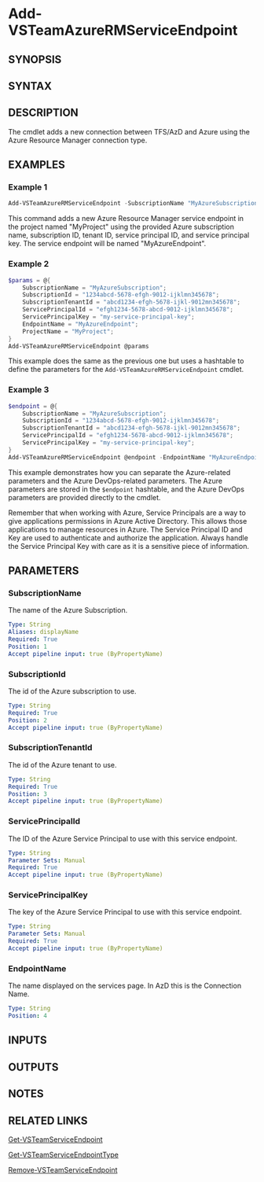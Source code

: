 <!-- #include "./common/header.md" -->

# Add-VSTeamAzureRMServiceEndpoint

## SYNOPSIS

<!-- #include "./synopsis/Add-VSTeamAzureRMServiceEndpoint.md" -->

## SYNTAX

## DESCRIPTION

The cmdlet adds a new connection between TFS/AzD and Azure using the Azure Resource Manager connection type.

## EXAMPLES

### Example 1

```powershell
Add-VSTeamAzureRMServiceEndpoint -SubscriptionName "MyAzureSubscription" -SubscriptionId "1234abcd-5678-efgh-9012-ijklmn345678" -SubscriptionTenantId "abcd1234-efgh-5678-ijkl-9012mn345678" -ServicePrincipalId "efgh1234-5678-abcd-9012-ijklmn345678" -ServicePrincipalKey "my-service-principal-key" -EndpointName "MyAzureEndpoint" -ProjectName "MyProject"
```

This command adds a new Azure Resource Manager service endpoint in the project named "MyProject" using the provided Azure subscription name, subscription ID, tenant ID, service principal ID, and service principal key. The service endpoint will be named "MyAzureEndpoint".

### Example 2

```powershell
$params = @{
    SubscriptionName = "MyAzureSubscription";
    SubscriptionId = "1234abcd-5678-efgh-9012-ijklmn345678";
    SubscriptionTenantId = "abcd1234-efgh-5678-ijkl-9012mn345678";
    ServicePrincipalId = "efgh1234-5678-abcd-9012-ijklmn345678";
    ServicePrincipalKey = "my-service-principal-key";
    EndpointName = "MyAzureEndpoint";
    ProjectName = "MyProject";
}
Add-VSTeamAzureRMServiceEndpoint @params
```

This example does the same as the previous one but uses a hashtable to define the parameters for the `Add-VSTeamAzureRMServiceEndpoint` cmdlet.

### Example 3

```powershell
$endpoint = @{
    SubscriptionName = "MyAzureSubscription";
    SubscriptionId = "1234abcd-5678-efgh-9012-ijklmn345678";
    SubscriptionTenantId = "abcd1234-efgh-5678-ijkl-9012mn345678";
    ServicePrincipalId = "efgh1234-5678-abcd-9012-ijklmn345678";
    ServicePrincipalKey = "my-service-principal-key";
}
Add-VSTeamAzureRMServiceEndpoint @endpoint -EndpointName "MyAzureEndpoint" -ProjectName "MyProject"
```

This example demonstrates how you can separate the Azure-related parameters and the Azure DevOps-related parameters. The Azure parameters are stored in the `$endpoint` hashtable, and the Azure DevOps parameters are provided directly to the cmdlet.

Remember that when working with Azure, Service Principals are a way to give applications permissions in Azure Active Directory. This allows those applications to manage resources in Azure. The Service Principal ID and Key are used to authenticate and authorize the application. Always handle the Service Principal Key with care as it is a sensitive piece of information.

## PARAMETERS

### SubscriptionName

The name of the Azure Subscription.

```yaml
Type: String
Aliases: displayName
Required: True
Position: 1
Accept pipeline input: true (ByPropertyName)
```

### SubscriptionId

The id of the Azure subscription to use.

```yaml
Type: String
Required: True
Position: 2
Accept pipeline input: true (ByPropertyName)
```

### SubscriptionTenantId

The id of the Azure tenant to use.

```yaml
Type: String
Required: True
Position: 3
Accept pipeline input: true (ByPropertyName)
```

### ServicePrincipalId

The ID of the Azure Service Principal to use with this service endpoint.

```yaml
Type: String
Parameter Sets: Manual
Required: True
Accept pipeline input: true (ByPropertyName)
```

### ServicePrincipalKey

The key of the Azure Service Principal to use with this service endpoint.

```yaml
Type: String
Parameter Sets: Manual
Required: True
Accept pipeline input: true (ByPropertyName)
```

### EndpointName

The name displayed on the services page.
In AzD this is the Connection Name.

```yaml
Type: String
Position: 4
```

<!-- #include "./params/projectName.md" -->

## INPUTS

## OUTPUTS

## NOTES

<!-- #include "./common/prerequisites.md" -->

## RELATED LINKS



[Get-VSTeamServiceEndpoint](Get-VSTeamServiceEndpoint.md)

[Get-VSTeamServiceEndpointType](Get-VSTeamServiceEndpointType.md)

[Remove-VSTeamServiceEndpoint](Remove-VSTeamServiceEndpoint.md)
